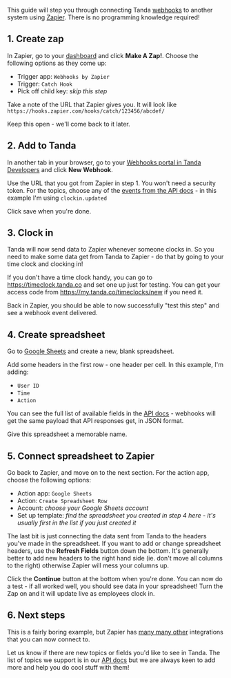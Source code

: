 This guide will step you through connecting Tanda [webhooks](https://my.tanda.co/api/v2/documentation#webhooks) to another system using [Zapier](https://zapier.com). There is no programming knowledge required!

## 1. Create zap

In Zapier, go to your [dashboard](https://zapier.com/app/dashboard) and click **Make A Zap!**. Choose the following options as they come up:

- Trigger app: `Webhooks by Zapier`
- Trigger: `Catch Hook`
- Pick off child key: *skip this step*

Take a note of the URL that Zapier gives you. It will look like `https://hooks.zapier.com/hooks/catch/123456/abcdef/`

Keep this open - we'll come back to it later.

## 2. Add to Tanda

In another tab in your browser, go to your [Webhooks portal in Tanda Developers](https://my.tanda.co/api/webhooks) and click **New Webhook**.

Use the URL that you got from Zapier in step 1. You won't need a security token. For the topics, choose any of the [events from the API docs](https://my.tanda.co/api/v2/documentation#webhooks) - in this example I'm using `clockin.updated`

Click save when you're done.

## 3. Clock in

Tanda will now send data to Zapier whenever someone clocks in. So you need to make some data get from Tanda to Zapier - do that by going to your time clock and clocking in!

If you don't have a time clock handy, you can go to https://timeclock.tanda.co and set one up just for testing. You can get your access code from https://my.tanda.co/timeclocks/new if you need it.

Back in Zapier, you should be able to now successfully "test this step" and see a webhook event delivered.

## 4. Create spreadsheet

Go to [Google Sheets](https://docs.google.com/spreadsheets/u/0/?tgif=d) and create a new, blank spreadsheet.

Add some headers in the first row - one header per cell. In this example, I'm adding:

- `User ID`
- `Time`
- `Action`

You can see the full list of available fields in the [API docs](https://my.tanda.co/api/v2/documentation#clock-ins-clock-in-get) - webhooks will get the same payload that API responses get, in JSON format.

Give this spreadsheet a memorable name.

## 5. Connect spreadsheet to Zapier

Go back to Zapier, and move on to the next section. For the action app, choose the following options:

- Action app: `Google Sheets`
- Action: `Create Spreadsheet Row`
- Account: *choose your Google Sheets account*
- Set up template: *find the spreadsheet you created in step 4 here - it's usually first in the list if you just created it*

The last bit is just connecting the data sent from Tanda to the headers you've made in the spreadsheet. If you want to add or change spreadsheet headers, use the **Refresh Fields** button down the bottom. It's generally better to add new headers to the right hand side (ie. don't move all columns to the right) otherwise Zapier will mess your columns up.

Click the **Continue** button at the bottom when you're done. You can now do a test - if all worked well, you should see data in your spreadsheet! Turn the Zap on and it will update live as employees clock in.

## 6. Next steps

This is a fairly boring example, but Zapier has [many many other](https://zapier.com/app/explore) integrations that you can now connect to.

Let us know if there are new topics or fields you'd like to see in Tanda. The list of topics we support is in our [API docs](https://my.tanda.co/api/v2/documentation#webhooks) but we are always keen to add more and help you do cool stuff with them!
